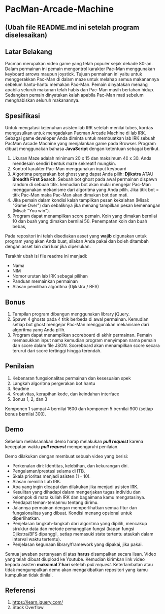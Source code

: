 # PacMan-Arcade-Machine

## (Ubah file README.md ini setelah program diselesaikan)

## Latar Belakang
Pacman merupakan video game yang telah populer sejak dekade 80-an. Dalam permainan ini pemain mengontrol karakter Pac-Man menggunakan keyboard arrows maupun joystick. Tujuan permainan ini yaitu untuk menggerakkan Pac-Man di dalam maze untuk melahap semua makanannya sebelum hantu-hantu memakan Pac-Man. Pemain dinyatakan menang apabila seluruh makanan telah habis dan Pac-Man masih bertahan hidup. Sedangkan pemain dinyatakan kalah apabila Pac-Man mati sebelum menghabiskan seluruh makanannya.

## Spesifikasi
Untuk mengatasi kejenuhan asisten lab IRK setelah menilai tubes, kordas mengusulkan untuk mengadakan Pacman Arcade Machine di lab IRK. Sebagai game developer Anda diminta untuk membuatkan lab IRK sebuah PacMan Arcade Machine yang menjalankan game pada Browser. Program dibuat menggunakan bahasa <b>JavaScript</b> dengan ketentuan sebagai berikut. 

1.  Ukuran Maze adalah minimum 20 x 15 dan maksimum 40 x 30. Anda mendesain sendiri bentuk maze sekreatif mungkin.
2.  Kontrol karakter Pac-Man menggunakan input keyboard
3.  Algoritma pergerakan bot ghost yang dapat Anda pilih: <b>Djikstra</b> ATAU <b>Breadth First Search</b>. Sebuah bot ghost pada awal permainan dispawn random di sebuah titik. kemudian bot akan mulai mengejar Pac-Man menggunakan mekanisme dari algoritma yang Anda pilih. Jika titik bot = titik Pac-Man maka Pac-Man akan dimakan bot dan mati.
4.  Jika pemain dalam kondisi kalah tampilkan pesan kekalahan (Misal: "Game Over") dan sebaliknya jika menang tampilkan pesan kemenangan (Misal: "You win").  
5.  Program dapat menampilkan score pemain. Koin yang dimakan bernilai 10 dan buah yang dimakan bernilai 50. Penempatan koin dan buah bebas,

Pada repositori ini telah disediakan asset yang <b>wajib</b> digunakan untuk program yang akan Anda buat, silakan Anda pakai dan boleh ditambah dengan asset lain dari luar jika diperlukan. 

Terakhir ubah isi file readme ini menjadi:
- Nama
- NIM
- Nomor urutan lab IRK sebagai pilihan
- Panduan memainkan permainan
- Alasan pemilihan algoritma (Djikstra / BFS)

## Bonus
1.  Tampilan program dibangun menggunakan library jQuery.
2.  Spawn 4 ghosts pada 4 titik berbeda di awal permainan. Kemudian setiap bot ghost mengejar Pac-Man menggunakan mekanisme dari algoritma yang Anda pilih.
3. Program dapat menampilkan scoreboard di akhir permainan. Pemain memasukkan input nama kemudian program menyimpan nama pemain dan score dalam file JSON. Scoreboard akan menampilkan score secara terurut dari score tertinggi hingga terendah.

## Penilaian
1.  Kebenaran fungsionalitas permainan dan kesesuaian spek
2.  Langkah algoritma pergerakan bot hantu
3.  Readme
4.  Kreativitas, kerapihan kode, dan keindahan interface
5.  Bonus 1, 2, dan 3

Komponen 1 sampai 4 bernilai 1600 dan komponen 5 bernilai 900 (setiap bonus bernilai 300).

## Demo
Sebelum melaksanakan demo harap melakukan <b><i>pull request</i></b> karena kecepatan waktu <b><i>pull request</i></b> mempengaruhi penilaian.  

Demo dilakukan dengan membuat sebuah video yang berisi:
- Perkenalan diri: Identitas, kelebihan, dan kekurangan diri.
- Pengalaman/prestasi selama di ITB.
- Skala prioritas menjadi asisten (1 - 10).
- Alasan memilih Lab IRK.
- Apa yang ingin dicapai dan dilakukan jika menjadi asisten IRK.
- Kesulitan yang dihadapi dalam mengerjakan tugas individu dan kelompok di mata kuliah IRK dan bagaimana kamu mengatasinya.
- Pendapat teman-temanmu tentang dirimu.
- Jalannya permainan dengan memperlihatkan semua fitur dan fungsionalitas yang dibuat. Kondisi menang opsional untuk diperlihatkan.
- Penjelasan langkah-langkah dari algoritma yang dipilih, mencakup struktur data dan metode pemanggilan fungsi (kapan fungsi Djikstra/BFS dipanggil, setiap memasuki state tertentu ataukah dalam interval waktu tertentu).
- Penjelasan kegunaan library/framework yang dipakai, jika pakai.

Semua jawaban pertanyaan di atas <b>harus</b> disampaikan secara lisan. Video yang telah dibuat diupload ke Youtube. Kemudian kirimkan link video kepada asisten <b>maksimal 7 hari</b> setelah <i>pull request</i>. Keterlambatan atau tidak mengumpulkan demo akan mengakibatkan repositori yang kamu kumpulkan tidak dinilai.

## Referensi
1.  https://learn.jquery.com/
2.  Stack Overflow